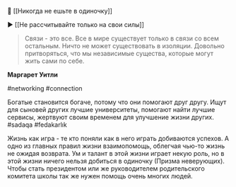 🔼 [[Никогда не ешьте в одиночку]]

▶ [[Не рассчитывайте только на свои силы]]

>Связи - это все. Все в мире существует только в связи со всем остальным. Ничто не может существовать в изоляции. Довольно притворяться, что мы независимые существа, которые могут жить сами по себе.

**Маргарет Уитли**

#networking #connection

Богатые становится богаче, потому что они помогают друг другу. Ищут для сыновей других лучшие университеты, помогают найти лучшие сервисы, жертвуют своим временем для улучшение жизни других.
#sadaqa #fedakarlık


Жизнь как игра - те кто поняли как в него играть добиваются успехов. А одно из главных правил жизни взаимопомощь, облегчая чью-то жизнь не ожидая возврата. Ум и талант в этой жизни играет некую роль, но в этой жизни ничего нельзя добиться в одиночку (Призма неверующих). Чтобы стать президентом или же руководителем родительского комитета школы так же нужен помощь очень многих людей.
